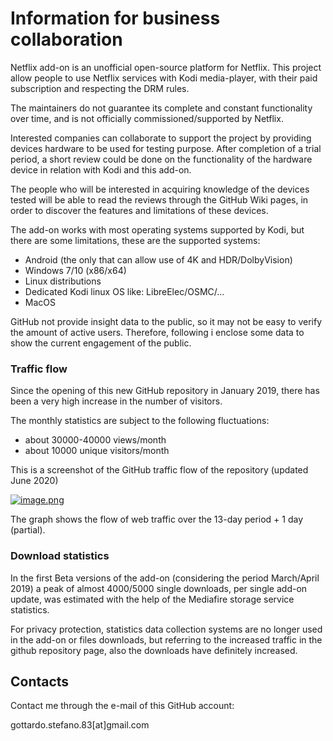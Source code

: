 # Information for business collaboration

Netflix add-on is an unofficial open-source platform for Netflix.
This project allow people to use Netflix services with Kodi media-player,
with their paid subscription and respecting the DRM rules.

The maintainers do not guarantee its complete and constant functionality over time,
and is not officially commissioned/supported by Netflix.

Interested companies can collaborate to support the project by providing devices hardware to be used for testing purpose.
After completion of a trial period, a short review could be done on the functionality of the hardware device in relation with Kodi and this add-on.

The people who will be interested in acquiring knowledge of the devices tested will be able to read the reviews
through the GitHub Wiki pages, in order to discover the features and limitations of these devices.

The add-on works with most operating systems supported by Kodi,
but there are some limitations, these are the supported systems:
- Android (the only that can allow use of 4K and HDR/DolbyVision)
- Windows 7/10 (x86/x64)
- Linux distributions
- Dedicated Kodi linux OS like: LibreElec/OSMC/...
- MacOS

GitHub not provide insight data to the public, so it may not be easy to verify the amount of active users.
Therefore, following i enclose some data to show the current engagement of the public.

### Traffic flow

Since the opening of this new GitHub repository in January 2019, there has been a very high increase in the number of visitors.

The monthly statistics are subject to the following fluctuations:
- about 30000-40000 views/month
- about 10000 unique visitors/month

This is a screenshot of the GitHub traffic flow of the repository (updated June 2020)

[![image.png](https://i.postimg.cc/KYZTjC2H/image.png)](https://postimg.cc/K1Hjsq4P)

The graph shows the flow of web traffic over the 13-day period + 1 day (partial).


### Download statistics

In the first Beta versions of the add-on (considering the period March/April 2019)
a peak of almost 4000/5000 single downloads, per single add-on update,
was estimated with the help of the Mediafire storage service statistics.

For privacy protection, statistics data collection systems are no longer used in the add-on
or files downloads, but referring to the increased traffic in the github repository page,
also the downloads have definitely increased.

## Contacts

Contact me through the e-mail of this GitHub account:

gottardo.stefano.83[at]gmail.com

